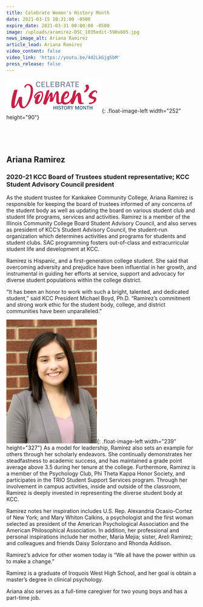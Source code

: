 ```yaml
---
title: Celebrate Women's History Month
date: 2021-03-15 10:31:00 -0500
expire_date: 2021-03-31 00:00:00 -0500
image: /uploads/aramirez-DSC_1035edit-590x605.jpg
news_image_alt: Ariana Ramirez
article_lead: Ariana Ramirez
video_content: false
video_link: 'https://youtu.be/4d2LkGjg5bM'
press_release: false
---
```

![](/uploads/celebrate-womens-history-month-heading.jpg){: .float-image-left width="252" height="90"}

&nbsp;

&nbsp;

## Ariana Ramirez&nbsp;

### 2020-21 KCC Board of Trustees student representative; KCC Student Advisory Council president&nbsp;

As the student trustee for Kankakee Community College, Ariana Ramirez is responsible for keeping the board of trustees informed of any concerns of the student body as well as updating the board on various student club and student life programs, services and activities. Ramirez is a member of the Illinois Community College Board Student Advisory Council, and also serves as president of KCC’s Student Advisory Council, the student-run organization which determines activities and programs for students and student clubs. SAC programming fosters out-of-class and extracurricular student life and development at KCC.&nbsp;

Ramirez is Hispanic, and a first-generation college student. She said that overcoming adversity and prejudice have been influential in her growth, and instrumental in guiding her efforts at service, support and advocacy for diverse student populations within the college district.&nbsp;

“It has been an honor to work with such a bright, talented, and dedicated student,” said KCC President Michael Boyd, Ph.D. “Ramirez’s commitment and strong work ethic for the student body, college, and district communities have been unparalleled.”&nbsp;

![](/uploads/ariana-ramirez.jpg){: .float-image-left width="239" height="327"}&nbsp;As a model for leadership, Ramirez also sets an example for others through her scholarly endeavors. She continually demonstrates her steadfastness to academic success, and has maintained a grade point average above 3.5 during her tenure at the college. Furthermore, Ramirez is a member of the Psychology Club, Phi Theta Kappa Honor Society, and participates in the TRIO Student Support Services program. Through her involvement in campus activities, inside and outside of the classroom, Ramirez is deeply invested in representing the diverse student body at KCC.&nbsp;

Ramirez notes her inspiration includes U.S. Rep. Alexandria Ocasio-Cortez of New York; and Mary Whiton Calkins, a psychologist and the first woman selected as president of the American Psychological Association and the American Philosophical Association. In addition, her professional and personal inspirations include her mother, Maria Mejia; sister, Areli Ramirez; and colleagues and friends Daisy Solorzano and Rhonda Addison.

Ramirez’s advice for other women today is “We all have the power within us to make a change.”&nbsp;

Ramirez is a graduate of Iroquois West High School, and her goal is obtain a master’s degree in clinical psychology.&nbsp;

Ariana also serves as a full-time caregiver for two young boys and has a part-time job.<br>&nbsp;
